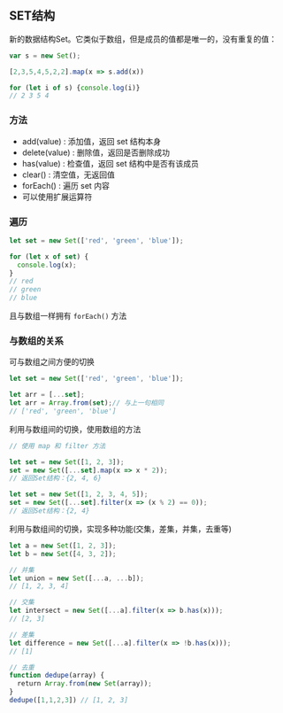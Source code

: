 ## SET结构
新的数据结构Set。它类似于数组，但是成员的值都是唯一的，没有重复的值：
```js
var s = new Set();

[2,3,5,4,5,2,2].map(x => s.add(x))

for (let i of s) {console.log(i)}
// 2 3 5 4
```
### 方法
- add(value) : 添加值，返回 set 结构本身
- delete(value) : 删除值，返回是否删除成功
- has(value) : 检查值，返回 set 结构中是否有该成员
- clear() : 清空值，无返回值
- forEach() : 遍历 set 内容
- 可以使用扩展运算符
### 遍历
```js
let set = new Set(['red', 'green', 'blue']);

for (let x of set) {
  console.log(x);
}
// red
// green
// blue
```
且与数组一样拥有 `forEach()` 方法
### 与数组的关系
可与数组之间方便的切换
```js
let set = new Set(['red', 'green', 'blue']);

let arr = [...set];
let arr = Array.from(set);// 与上一句相同
// ['red', 'green', 'blue']
```
利用与数组间的切换，使用数组的方法
```js
// 使用 map 和 filter 方法

let set = new Set([1, 2, 3]);
set = new Set([...set].map(x => x * 2));
// 返回Set结构：{2, 4, 6}

let set = new Set([1, 2, 3, 4, 5]);
set = new Set([...set].filter(x => (x % 2) == 0));
// 返回Set结构：{2, 4}
```
利用与数组间的切换，实现多种功能(交集，差集，并集，去重等)
```js
let a = new Set([1, 2, 3]);
let b = new Set([4, 3, 2]);

// 并集
let union = new Set([...a, ...b]);
// [1, 2, 3, 4]

// 交集
let intersect = new Set([...a].filter(x => b.has(x)));
// [2, 3]

// 差集
let difference = new Set([...a].filter(x => !b.has(x)));
// [1]

// 去重	
function dedupe(array) {
  return Array.from(new Set(array));
}
dedupe([1,1,2,3]) // [1, 2, 3]
```